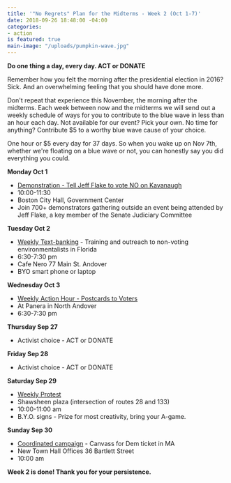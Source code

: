 ```yaml
---
title: '"No Regrets" Plan for the Midterms - Week 2 (Oct 1-7)'
date: 2018-09-26 18:48:00 -04:00
categories:
- action
is featured: true
main-image: "/uploads/pumpkin-wave.jpg"
---
```


**Do one thing a day, every day. ACT or DONATE**

Remember how you felt the morning after the presidential election in 2016? Sick. And an overwhelming feeling that you should have done more. 

Don't repeat that experience this November, the morning after the midterms. Each week between now and the midterms we will send out a weekly schedule of ways for you to contribute to the blue wave in less than an hour each day. Not available for our event? Pick your own. No time for anything? Contribute $5 to a worthy blue wave cause of your choice.

One hour or $5 every day for 37 days. So when you wake up on Nov 7th, whether we're floating on a blue wave or not, you can honestly say you did everything you could. 

**Monday Oct 1**
* [Demonstration - Tell Jeff Flake to vote NO on Kavanaugh](https://bit.ly/2Ne7tbe)
* 10:00-11:30
* Boston City Hall, Government Center
* Join 700+ demonstrators gathering outside an event being attended by Jeff Flake, a key member of the Senate Judiciary Committee

**Tuesday Oct 2**
* [Weekly Text-banking](https://bit.ly/2ItgDjy) - Training and outreach to non-voting environmentalists in Florida 
* 6:30-7:30 pm
* Cafe Nero 77 Main St. Andover
* BYO smart phone or laptop

**Wednesday Oct 3**
* [Weekly Action Hour - Postcards to Voters](https://bit.ly/2JSX4QO)
* At Panera in North Andover
* 6:30-7:30 pm

**Thursday Sep 27**
* Activist choice - ACT or DONATE

**Friday Sep 28**
* Activist choice - ACT or DONATE

**Saturday Sep 29**
* [Weekly Protest](https://bit.ly/2LOHo2I)
* Shawsheen plaza (intersection of routes 28 and 133)
* 10:00-11:00 am
* B.Y.O. signs - Prize for most creativity, bring your A-game.
 
**Sunday Sep 30**
* [Coordinated campaign](https://bit.ly/2Oskra0) - Canvass for Dem ticket in MA
* New Town Hall Offices 36 Bartlett Street 
* 10:00 am 

**Week 2 is done! Thank you for your persistence.**